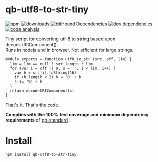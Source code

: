 # qb-utf8-to-str-tiny

[![npm][npm-image]][npm-url]
[![downloads][downloads-image]][npm-url]
[![bitHound Dependencies][proddep-image]][proddep-link]
[![dev dependencies][devdep-image]][devdep-link]
[![code analysis][code-image]][code-link]

[npm-image]:       https://img.shields.io/npm/v/qb-utf8-to-str-tiny.svg
[downloads-image]: https://img.shields.io/npm/dm/qb-utf8-to-str-tiny.svg
[npm-url]:         https://npmjs.org/package/qb-utf8-to-str-tiny
[proddep-image]:   https://www.bithound.io/github/quicbit-js/qb-utf8-to-str-tiny/badges/dependencies.svg
[proddep-link]:    https://www.bithound.io/github/quicbit-js/qb-utf8-to-str-tiny/master/dependencies/npm
[devdep-image]:    https://www.bithound.io/github/quicbit-js/qb-utf8-to-str-tiny/badges/devDependencies.svg
[devdep-link]:     https://www.bithound.io/github/quicbit-js/qb-utf8-to-str-tiny/master/dependencies/npm
[code-image]:      https://www.bithound.io/github/quicbit-js/qb-utf8-to-str-tiny/badges/code.svg
[code-link]:       https://www.bithound.io/github/quicbit-js/qb-utf8-to-str-tiny

Tiny script for converting utf-8 to string based upon decodeURIComponent().  
Runs in nodejs and in browser.  Not efficient for large strings.

    module.exports = function utf8_to_str (src, off, lim) {
      lim = lim == null ? src.length : lim
      for (var i = off || 0, s = ''; i < lim; i++) {
        var h = src[i].toString(16)
        if (h.length < 2) h = '0' + h
        s += '%' + h
      }
      return decodeURIComponent(s)
    }

That's it.  That's the code.

**Complies with the 100% test coverage and minimum dependency requirements** of 
[qb-standard](http://github.com/quicbit-js/qb-standard) . 


# Install

    npm install qb-utf8-to-str-tiny
    
    
    
